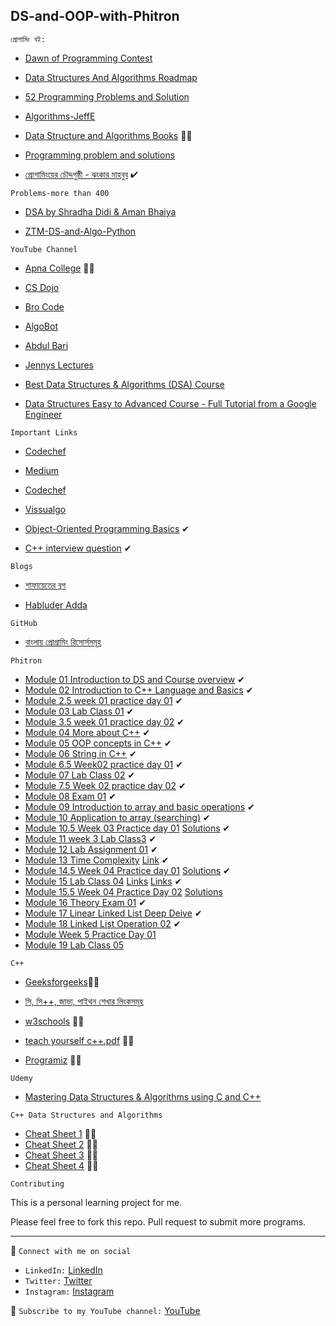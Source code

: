 ## DS-and-OOP-with-Phitron
```
প্রোগামিং বই:
```
- [Dawn of Programming Contest](https://docs.google.com/viewer?a=v&pid=sites&srcid=ZGVmYXVsdGRvbWFpbnxzaGFudG84NnxneDplNjM5ZjhlYzYxMWY1N2Q)

- [Data Structures And Algorithms Roadmap](https://github.com/yuvrajverma01/Data-Structures-And-Algorithms-Roadmap)

- [52 Programming Problems and Solution](https://drive.google.com/file/d/1ZvkZOrdpJezviiUGHKmy2BNivtygASsT/view?fbclid=IwAR0cmTdxl8Z6oI-OtTO0wQ5blYZQqLnWsuOPypolDJLs6d-XYncQUeEZmdQ)

- [Algorithms-JeffE](https://jeffe.cs.illinois.edu/teaching/algorithms/book/Algorithms-JeffE.pdf)

- [Data Structure and Algorithms Books](https://drive.google.com/file/d/1A8_pfCk8KCQlHXo4Ptno8po39aJiDH00/view) 🦾🧠

- [Programming problem and solutions](https://drive.google.com/file/d/1aM8Vmj2gb0ewDnjAjcQo9HhXm2bcJHBG/view)

- [প্রোগামিংয়ের চৌদ্দগুষ্ঠী - ঝংকার মাহবুব](https://drive.google.com/file/d/17vPTP50LB4DHE7mZEIIZCkQmLpG4Iq5M/view?usp=sharing) ✔
```
Problems-more than 400 
```
- [DSA by Shradha Didi & Aman Bhaiya](https://docs.google.com/spreadsheets/d/1hXserPuxVoWMG9Hs7y8wVdRCJTcj3xMBAEYUOXQ5Xag/edit#gid=0)

- [ZTM-DS-and-Algo-Python](https://github.com/VicodinAbuser/ZTM-DS-and-Algo-Python)
```
YouTube Channel
```
- [Apna College](https://www.youtube.com/playlist?list=PLfqMhTWNBTe0b2nM6JHVCnAkhQRGiZMSJ) 🦾🧠

- [CS Dojo](https://www.youtube.com/watch?v=bum_19loj9A&list=PLBZBJbE_rGRV8D7XZ08LK6z-4zPoWzu5H)

- [Bro Code](https://www.youtube.com/watch?v=xX5iOYCJmBI&list=PLZPZq0r_RZON1eaqfafTnEexRzuHbfZX8&index=1)

- [AlgoBot](https://www.youtube.com/watch?v=3gwBZwsa_ik&list=PLknt5L1fvp7W97R2VvIWaim6s1HuCe06y)

- [Abdul Bari](https://www.youtube.com/watch?v=0IAPZzGSbME&list=PLDN4rrl48XKpZkf03iYFl-O29szjTrs_O)

- [Jennys Lectures](https://www.youtube.com/watch?v=9oWd4VJOwr0&list=PLdo5W4Nhv31bbKJzrsKfMpo_grxuLl8LU&index=100)

- [Best Data Structures & Algorithms (DSA) Course](https://www.youtube.com/watch?v=rZ41y93P2Qo&list=PL9gnSGHSqcnr_DxHsP7AW9ftq0AtAyYqJ&index=2)

- [Data Structures Easy to Advanced Course - Full Tutorial from a Google Engineer](https://www.youtube.com/watch?v=RBSGKlAvoiM)
```
Important Links
```
- [Codechef](https://www.codechef.com/getting-started)

- [Medium](https://medium.com/techie-delight/top-25-algorithms-every-programmer-should-know-373246b4881b)

- [Codechef](https://www.codechef.com/certification/data-structures-and-algorithms/prepare)

- [Vissualgo](https://visualgo.net/en)

- [Object-Oriented Programming Basics](https://samiunblack.xyz/blog/oop-basics) ✔

- [C++ interview question](https://www.interviewbit.com/cpp-interview-questions/?utm_source=midfunnel&utm_medium=email) ✔
```
Blogs
```
- [শাফায়েতের ব্লগ](http://www.shafaetsplanet.com/?p=2689)

- [Habluder Adda](http://habluderadda.com/gosti/complexity.html)

```
GitHub 
```
- [বাংলায় প্রোগ্রামিং রিসোর্সসমূহ](https://github.com/me-shaon/bangla-programming-resources#%E0%A6%8F%E0%A6%B2%E0%A6%97%E0%A7%8B%E0%A6%B0%E0%A6%BF%E0%A6%A6%E0%A6%AE)

```
Phitron 
```
- [Module 01 Introduction to DS and Course overview](https://drive.google.com/file/d/1lrb5U402Sn6Y0i8gUX6I2RFivP8wxCht/view) ✔
- [Module 02 Introduction to C++ Language and Basics](https://github.com/arifulmrislam/DS-and-OOP-with-Phitron/tree/master/Module%2002%20Introduction%20to%20C%2B%2B%20Basic) ✔
- [Module 2.5 week 01 practice day 01](https://github.com/arifulmrislam/DS-and-OOP-with-Phitron/tree/master/Module%202.5%20week%2001%20practice%20day%2001) ✔
- [Module 03 Lab Class 01](https://www.geeksforgeeks.org/top-10-most-used-inbuilt-c-functions-for-competitive-programming/) ✔
- [Module 3.5 week 01 practice day 02](https://github.com/arifulmrislam/DS-and-OOP-with-Phitron/tree/master/Module%203.5%20week%2001%20practice%20day%2002) ✔
- [Module 04 More about C++](https://drive.google.com/file/d/1aPqT1mopSCjplADutwj4FBNM3ApdU42Z/view) ✔
- [Module 05 OOP concepts in C++](https://www.geeksforgeeks.org/object-oriented-programming-in-cpp/?ref=lbp) ✔
- [Module 06 String in C++](https://www.w3schools.com/cpp/cpp_strings.asp) ✔
- [Module 6.5 Week02 practice day 01](https://docs.google.com/document/d/1Vl0DXGV5_DmKRDaCoGd9KWe9TyOtG1IllYPpIfahtAs/edit) ✔
- [Module 07 Lab Class 02](https://github.com/arifulmrislam/DS-and-OOP-with-Phitron/tree/master/Module%207%20Lab%20Class%2002) ✔
- [Module 7.5 Week 02 practice day 02](https://docs.google.com/document/d/12FyyDrIZaiAmz-3La39e77R-zciNpDpp811jk_tINrs/edit) ✔
- [Module 08 Exam 01](https://github.com/arifulmrislam/DS-and-OOP-with-Phitron/tree/master/Module%208%20Final%20Exam) ✔
- [Module 09 Introduction to array and basic operations](https://github.com/arifulmrislam/DS-and-OOP-with-Phitron/tree/master/Module%209%20Introduction%20to%20Array%20and%20Basic%20Operations) ✔
- [Module 10 Application to array (searching)](https://github.com/arifulmrislam/DS-and-OOP-with-Phitron/tree/master/Module%2010%20Application%20of%20Array(Searching)) ✔
- [Module 10.5 Week 03 Practice day 01](https://docs.google.com/document/d/1-9luFdne8CUluy8FeZx74DQsJOY4Su7W/edit) [Solutions](https://github.com/arifulmrislam/DS-and-OOP-with-Phitron/tree/master/Module%2010.5%20Week%203%20Practice%20Day%2001) ✔
- [Module 11 week 3 Lab Class3](https://github.com/arifulmrislam/DS-and-OOP-with-Phitron/tree/master/Module%2011%20Lab%20class%2003) ✔
- [Module 12 Lab Assignment 01](https://github.com/arifulmrislam/DS-and-OOP-with-Phitron/tree/master/Module%2012%20Lab%20assignment%2001) ✔
- [Module 13 Time Complexity](https://bn.quora.com/kampiutara-programinye-taima-kamapleksiti-balate-ki-bojhano-haya-kibhabe-ei-bisaye-daksa-hate-pari) [Link](https://iishanto.com/time-complexity-%E0%A6%AC%E0%A6%BF%E0%A6%97-o-%E0%A6%A8%E0%A7%8B%E0%A6%9F%E0%A7%87%E0%A6%B6%E0%A6%A8/) ✔
- [Module 14.5 Week 04 Practice day 01](https://docs.google.com/document/d/1l6F24KE5ybFYgmCZ_tE987egbVu7DzLXecmVDJe9idw/edit) [Solutions](https://github.com/arifulmrislam/DS-and-OOP-with-Phitron/tree/master/Module%2014.5%20Practice%20Problems) ✔
- [Module 15 Lab Class 04](https://github.com/arifulmrislam/DS-and-OOP-with-Phitron/tree/master/Module%2015%20Lav%20Class%2004) [Links](http://www.shafaetsplanet.com/?p=2689) [Links](https://iishanto.com/linked-list-bangla-tutorial) ✔
- [Module 15.5 Week 04 Practice Day 02](https://docs.google.com/document/d/1qzywabEiX9tWGaPVprxltnsA1AIkeJwuN20fm6-3LUA/edit) [Solutions]()
- [Module 16 Theory Exam 01]() ✔
- [Module 17 Linear Linked List Deep Deive]() ✔
- [Module 18 Linked List Operation 02]() ✔
- [Module Week 5 Practice Day 01]()
- [Module 19 Lab Class 05]()
```
C++
```
- [Geeksforgeeks](https://www.geeksforgeeks.org/c-data-types/?ref=lbp)🦾🧠

- [সি, সি++, জাভা, পাইথন শেখার লিংকসমূহ](https://github.com/hasancse91/Programming-Problem-In-Bengali/blob/master/Programming%20Language%20Tutorial%20Link.md)

- [w3schools](https://www.w3schools.com/cpp/cpp_oop.asp) 🦾🧠

- [teach yourself c++.pdf](https://github.com/arifulmrislam/C-Language-Problems-and-Solutions/blob/master/teach%20yourself%20c%2B%2B.pdf) 🦾🧠

- [Programiz](https://www.programiz.com/cpp-programming) 🦾🧠
```
Udemy
```
- [Mastering Data Structures & Algorithms using C and C++](https://www.udemy.com/course/datastructurescncpp/)

```
C++ Data Structures and Algorithms

```
- [Cheat Sheet 1](https://wiki.josephhyatt.com/) 🦾🧠
- [Cheat Sheet 2](https://cheatography.com/burcuco/cheat-sheets/data-structures-and-algorithms/) 🦾🧠
- [Cheat Sheet 3](https://yunpengn.github.io/NUSheets/content/CS2020/final.pdf) 🦾🧠
- [Cheat Sheet 4](https://drive.google.com/file/d/1Q_I6H8qBTTIFMHEPbbpKVrg_E5N6cFtg/view) 🦾🧠


```
Contributing
```
This is a personal learning project for me.

Please feel free to fork this repo. Pull request to submit more programs.

---
🚩 `Connect with me on social`
- `LinkedIn:` [LinkedIn](https://www.linkedin.com/in/ariful-islam-arif-2987b51a3/)
- `Twitter:` [Twitter](https://twitter.com/arifulislam301)
- `Instagram:` [Instagram](https://www.instagram.com/ariful_mr_islam/)

🔔 `Subscribe to my YouTube channel:` [YouTube](https://www.youtube.com/channel/UCED68cm6nHaAlAk0h9I3yAQ)
